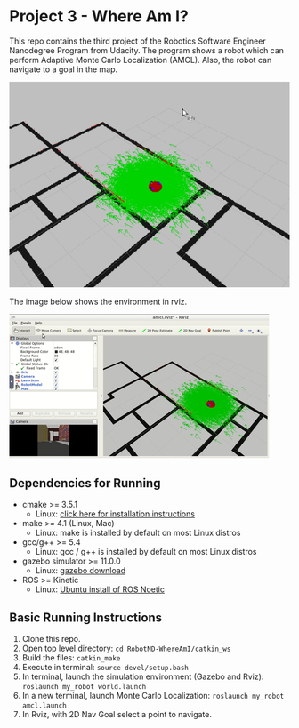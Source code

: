 # Project 3 - Where Am I?

This repo contains the third project of the Robotics Software Engineer Nanodegree Program from Udacity. The program shows a robot which can perform Adaptive Monte Carlo Localization (AMCL). Also, the robot can navigate to a goal in the map.

![gazebo_example](images/img_amcl.png)

The image below shows the environment in rviz.

![rviz_example](images/img_rviz.gif)

## Dependencies for Running
* cmake >= 3.5.1
  * Linux: [click here for installation instructions](https://cmake.org/install/)
* make >= 4.1 (Linux, Mac)
  * Linux: make is installed by default on most Linux distros
* gcc/g++ >= 5.4
  * Linux: gcc / g++ is installed by default on most Linux distros
* gazebo simulator >= 11.0.0
  * Linux: [gazebo download](http://gazebosim.org/download)
* ROS >= Kinetic
  *  Linux: [Ubuntu install of ROS Noetic](http://wiki.ros.org/kinetic/Installation/Ubuntu)

## Basic Running Instructions

1. Clone this repo.
2. Open top level directory: `cd RobotND-WhereAmI/catkin_ws`
3. Build the files: `catkin_make`
4. Execute in terminal: `source devel/setup.bash`
5. In terminal, launch the simulation environment (Gazebo and Rviz): `roslaunch my_robot world.launch`
6. In a new terminal, launch Monte Carlo Localization: `roslaunch my_robot amcl.launch`
7. In Rviz, with 2D Nav Goal select a point to navigate.
